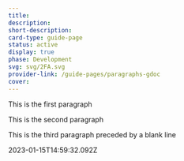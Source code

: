 ```yaml
---
title: 
description: 
short-description: 
card-type: guide-page
status: active
display: true
phase: Development
svg: svg/2FA.svg
provider-link: /guide-pages/paragraphs-gdoc
cover: 
---
```

<div class="content-section">
<div class="section-container" markdown="1">

This is the first paragraph


This is the second paragraph


This is the third paragraph preceded by a blank line
</div>
</div> 2023-01-15T14:59:32.092Z